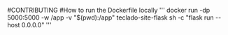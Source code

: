 #CONTRIBUTING
#How to run the Dockerfile locally
'''
docker run -dp 5000:5000 -w /app -v "$(pwd):/app" teclado-site-flask sh -c 
"flask run --host 0.0.0.0"
'''